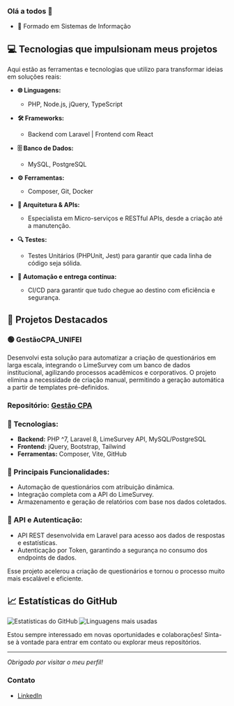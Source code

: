 ### Olá a todos 👋

- 📝 Formado em Sistemas de Informação

## 💻 Tecnologias que impulsionam meus projetos
Aqui estão as ferramentas e tecnologias que utilizo para transformar ideias em soluções reais:

- **🌐 Linguagens:**
  - PHP, Node.js, jQuery, TypeScript

- **🛠️ Frameworks:**
  - Backend com Laravel | Frontend com React

- **🗄️ Banco de Dados:**
  - MySQL, PostgreSQL

- **⚙️ Ferramentas:**
  - Composer, Git, Docker

- **🔑 Arquitetura & APIs:**
  - Especialista em Micro-serviços e RESTful APIs, desde a criação até a manutenção.

- **🔍 Testes:**
  - Testes Unitários (PHPUnit, Jest) para garantir que cada linha de código seja sólida.

- **🔄 Automação e entrega contínua:**
  - CI/CD para garantir que tudo chegue ao destino com eficiência e segurança.
 

## 🚀 Projetos Destacados
### 🟢 GestãoCPA_UNIFEI
Desenvolvi esta solução para automatizar a criação de questionários em larga escala, integrando o LimeSurvey com um banco de dados institucional, agilizando processos acadêmicos e corporativos. O projeto elimina a necessidade de criação manual, permitindo a geração automática a partir de templates pré-definidos.
### Repositório: [Gestão CPA](https://gestaocpa.unifei.edu.br/)
### 📌 Tecnologias:
- **Backend:** PHP ^7, Laravel 8, LimeSurvey API, MySQL/PostgreSQL
- **Frontend:** jQuery, Bootstrap, Tailwind
- **Ferramentas:** Composer, Vite, GitHub

### 📌 Principais Funcionalidades:
- Automação de questionários com atribuição dinâmica.
- Integração completa com a API do LimeSurvey.
- Armazenamento e geração de relatórios com base nos dados coletados.

### 📌 API e Autenticação:
 - API REST desenvolvida em Laravel para acesso aos dados de respostas e estatísticas.
 - Autenticação por Token, garantindo a segurança no consumo dos endpoints de dados.

Esse projeto acelerou a criação de questionários e tornou o processo muito mais escalável e eficiente.


## 📈 Estatísticas do GitHub
![Estatísticas do GitHub](https://github-readme-stats.vercel.app/api?username=tulioalvesss&show_icons=true&theme=radical)
![Linguagens mais usadas](https://github-readme-stats.vercel.app/api/top-langs/?username=tulioalvesss&layout=compact&theme=radical)

Estou sempre interessado em novas oportunidades e colaborações! Sinta-se à vontade para entrar em contato ou explorar meus repositórios.

---

_Obrigado por visitar o meu perfil!_

### Contato
- [LinkedIn](https://br.linkedin.com/in/tulio-caio-freire-alves-896544206)
